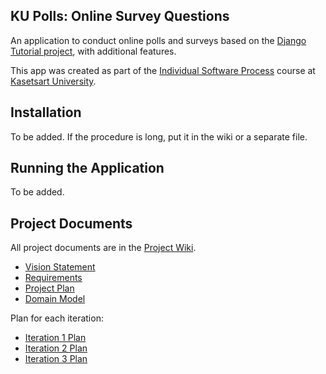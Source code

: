 ## KU Polls: Online Survey Questions 

An application to conduct online polls and surveys based
on the [Django Tutorial project](https://docs.djangoproject.com/en/5.1/intro/tutorial01/), with
additional features.

This app was created as part of the [Individual Software Process](
https://cpske.github.io/ISP) course at [Kasetsart University](https://www.ku.ac.th).

## Installation

To be added. If the procedure is long, put it in the wiki or a separate file.

## Running the Application

To be added.

## Project Documents

All project documents are in the [Project Wiki](../../wiki/Home).

- [Vision Statement](../../wiki/Vision%20and%20Scope)
- [Requirements](../../wiki/Requirements)
- [Project Plan](../../wiki/Project%20Plan)
- [Domain Model](../../wiki/Domain%20Model)

Plan for each iteration:
- [Iteration 1 Plan](../../wiki/Iteration%201%20Plan)
- [Iteration 2 Plan](../../wiki/Iteration%202%20Plan)
- [Iteration 3 Plan](../../wiki/Iteration%203%20Plan)
